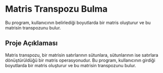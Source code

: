 # Matris Transpozu Bulma

Bu program, kullanıcının belirlediği boyutlarda bir matris oluşturur ve bu matrisin transpozunu bulur.

## Proje Açıklaması

Matris transpozu, bir matrisin satırlarının sütunlara, sütunlarının ise satırlara dönüştürüldüğü bir matris operasyonudur. Bu program, kullanıcının girdiği boyutlarda bir matris oluşturur ve bu matrisin transpozunu bulur.
